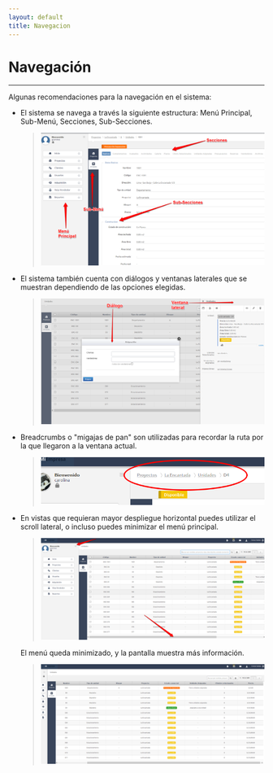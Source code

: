 ```yaml
---
layout: default
title: Navegacion
---
```


# Navegación
---------------------------------------
  Algunas recomendaciones para la navegación en el sistema:

  * El sistema se navega a través la siguiente estructura: Menú Principal, Sub-Menú, Secciones, Sub-Secciones.
      >![Estructura de vista](/images/estructura.png)

  * El sistema también cuenta con diálogos y ventanas laterales que se muestran dependiendo de las opciones elegidas.
      >![Diálogo y vista lateral](/images/slide.png)

  * Breadcrumbs o "migajas de pan" son utilizadas para recordar la ruta por la que llegaron a la ventana actual.
      >![Breadcrumbs](/images/breadcrumbs.png)

  * En vistas que requieran mayor despliegue horizontal puedes utilizar el scroll lateral, o incluso puedes minimizar el menú principal.
      >![Menú  normal](/images/minimizamenu.png)
      
      El menú queda minimizado, y la pantalla muestra más información.
      >![Menú minimizado y scroll](/images/minimizadomenu.png)